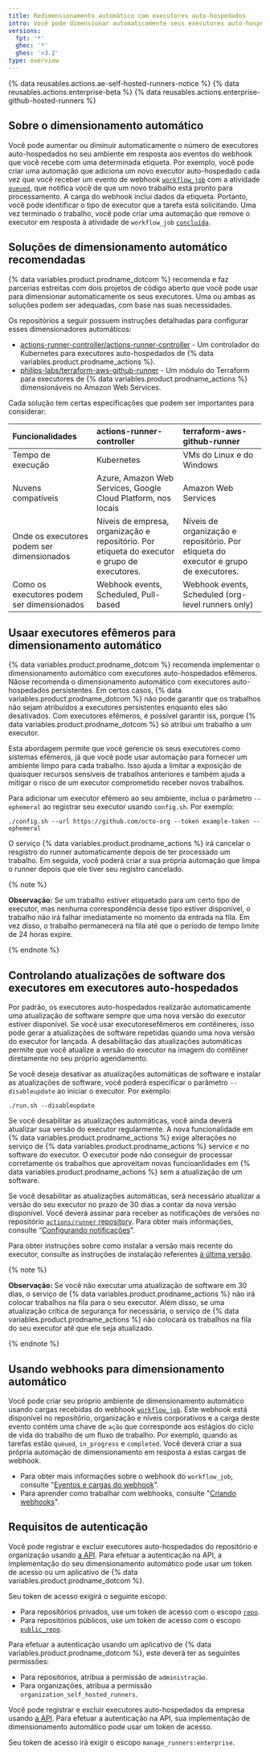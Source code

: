 ```yaml
---
title: Redimensionamento automático com executores auto-hospedados
intro: Você pode dimensionar automaticamente seus executores auto-hospedados em resposta a eventos de webhooks.
versions:
  fpt: '*'
  ghec: '*'
  ghes: '>3.2'
type: overview
---
```


{% data reusables.actions.ae-self-hosted-runners-notice %}
{% data reusables.actions.enterprise-beta %}
{% data reusables.actions.enterprise-github-hosted-runners %}

## Sobre o dimensionamento automático

Você pode aumentar ou diminuir automaticamente o número de executores auto-hospedados no seu ambiente em resposta aos eventos do webhook que você recebe com uma determinada etiqueta. Por exemplo, você pode criar uma automação que adiciona um novo executor auto-hospedado cada vez que você receber um evento de webhook [`workflow_job`](/developers/webhooks-and-events/webhooks/webhook-events-and-payloads#workflow_job) com a atividade [`queued`](/developers/webhooks-and-events/webhooks/webhook-events-and-payloads#workflow_job), que notifica você de que um novo trabalho está pronto para processamento. A carga do webhook inclui dados da etiqueta. Portanto, você pode identificar o tipo de executor que a tarefa está solicitando. Uma vez terminado o trabalho, você pode criar uma automação que remove o executor em resposta à atividade de `workflow_job` [`concluída`](/developers/webhooks-and-events/webhooks/webhook-events-and-payloads#workflow_job).

## Soluções de dimensionamento automático recomendadas

{% data variables.product.prodname_dotcom %} recomenda e faz parcerias estreitas com dois projetos de código aberto que você pode usar para dimensionar automaticamente os seus executores. Uma ou ambas as soluções podem ser adequadas, com base nas suas necessidades.

Os repositórios a seguir possuem instruções detalhadas para configurar esses dimensionadores automáticos:

- [actions-runner-controller/actions-runner-controller](https://github.com/actions-runner-controller/actions-runner-controller) - Um controlador do Kubernetes para executores auto-hospedados de {% data variables.product.prodname_actions %}.
- [philips-labs/terraform-aws-github-runner](https://github.com/philips-labs/terraform-aws-github-runner) - Um módulo do Terraform para executores de {% data variables.product.prodname_actions %} dimensionáveis no Amazon Web Services.

Cada solução tem certas especificações que podem ser importantes para considerar:

| **Funcionalidades**                        | **actions-runner-controller**                                                                 | **terraform-aws-github-runner**                                                      |
|:------------------------------------------ |:--------------------------------------------------------------------------------------------- |:------------------------------------------------------------------------------------ |
| Tempo de execução                          | Kubernetes                                                                                    | VMs do Linux e do Windows                                                            |
| Nuvens compatíveis                         | Azure, Amazon Web Services, Google Cloud Platform, nos locais                                 | Amazon Web Services                                                                  |
| Onde os executores podem ser dimensionados | Níveis de empresa, organização e repositório. Por etiqueta do executor e grupo de executores. | Níveis de organização e repositório. Por etiqueta do executor e grupo de executores. |
| Como os executores podem ser dimensionados | Webhook events, Scheduled, Pull-based                                                         | Webhook events, Scheduled (org-level runners only)                                   |

## Usaar executores efêmeros para dimensionamento automático

{% data variables.product.prodname_dotcom %} recomenda implementar o dimensionamento automático com executores auto-hospedados efêmeros. Nãose recomenda o dimensionamento automático com executores auto-hospedados persistentes. Em certos casos, {% data variables.product.prodname_dotcom %} não pode garantir que os trabalhos não sejam atribuídos a executores persistentes enquanto eles são desativados. Com executores efêmeros, é possível garantir iss, porque {% data variables.product.prodname_dotcom %} só atribui um trabalho a um executor.

Esta abordagem permite que você gerencie os seus executores como sistemas efêmeros, já que você pode usar automação para fornecer um ambiente limpo para cada trabalho. Isso ajuda a limitar a exposição de quaisquer recursos sensíveis de trabalhos anteriores e também ajuda a mitigar o risco de um executor comprometido receber novos trabalhos.

Para adicionar um executor efêmero ao seu ambiente, inclua o parâmetro `--ephemeral` ao registrar seu executor usando `config.sh`. Por exemplo:

```shell
./config.sh --url https://github.com/octo-org --token example-token --ephemeral
```

O serviço {% data variables.product.prodname_actions %} irá cancelar o resgistro do runner automaticamente depois de ter processado um trabalho. Em seguida, você poderá criar a sua própria automação que limpa o runner depois que ele tiver seu registro cancelado.

{% note %}

**Observação:** Se um trabalho estiver etiquetado para um certo tipo de executor, mas nenhuma correspondência desse tipo estiver disponível, o trabalho não irá falhar imediatamente no momento da entrada na fila. Em vez disso, o trabalho permanecerá na fila até que o período de tempo limite de 24 horas expire.

{% endnote %}

## Controlando atualizações de software dos executores em executores auto-hospedados

Por padrão, os executores auto-hospedados realizarão automaticamente uma atualização de software sempre que uma nova versão do executor estiver disponível.  Se você usar executoresefêmeros em contêineres, isso pode gerar a atualizações de software repetidas quando uma nova versão do executor for lançada.  A desabilitação das atualizações automáticas permite que você atualize a versão do executor na imagem do contêiner diretamente no seu próprio agendamento.

Se você deseja desativar as atualizações automáticas de software e instalar as atualizações de software, você poderá especificar o parâmetro `--disableupdate` ao iniciar o executor.  Por exemplo:

```shell
./run.sh --disableupdate
```

Se você desabilitar as atualizações automáticas, você ainda deverá atualizar sua versão do executor regularmente.  A nova funcionalidade em {% data variables.product.prodname_actions %} exige alterações no serviço de {% data variables.product.prodname_actions %} service _e_ no software do executor.  O executor pode não conseguir de processar corretamente os trabalhos que aproveitam novas funcioanlidades em {% data variables.product.prodname_actions %} sem a atualização de um software.

Se você desabilitar as atualizações automáticas, será necessário atualizar a versão do seu executor no prazo de 30 dias a contar da nova versão disponível.  Você deverá assinar para receber as notificações de versões no repositório [`actions/runner` repository](https://github.com/actions/runner/releases). Para obter mais informações, consulte “[Configurando notificações](/account-and-profile/managing-subscriptions-and-notifications-on-github/setting-up-notifications/configuring-notifications#about-custom-notifications)".

Para obter instruções sobre como instalar a versão mais recente do executor, consulte as instruções de instalação referentes [à última versão](https://github.com/actions/runner/releases).

{% note %}

**Observação:** Se você não executar uma atualização de software em 30 dias, o serviço de {% data variables.product.prodname_actions %} não irá colocar trabalhos na fila para o seu executor.  Além disso, se uma atualização crítica de segurança for necessária, o serviço de {% data variables.product.prodname_actions %} não colocará os trabalhos na fila do seu executor até que ele seja atualizado.

{% endnote %}

## Usando webhooks para dimensionamento automático

Você pode criar seu próprio ambiente de dimensionamento automático usando cargas recebidas do webhook [`workflow_job`](/developers/webhooks-and-events/webhooks/webhook-events-and-payloads#workflow_job). Este webhook está disponível no repositório, organização e níveis corporativos e a carga deste evento contém uma chave de `ação` que corresponde aos estágios do ciclo de vida do trabalho de um fluxo de trabalho. Por exemplo, quando as tarefas estão `queued`, `in_progress` e `completed`. Você deverá criar a sua própria automação de dimensionamento em resposta a estas cargas de webhook.

- Para obter mais informações sobre o webhook do `workflow_job`, consulte "[Eventos e cargas do webhook](/developers/webhooks-and-events/webhooks/webhook-events-and-payloads#workflow_job)".
- Para aprender como trabalhar com webhooks, consulte "[Criando webhooks](/developers/webhooks-and-events/webhooks/creating-webhooks)".

## Requisitos de autenticação

Você pode registrar e excluir executores auto-hospedados do repositório e organização usando [a API](/rest/reference/actions#self-hosted-runners). Para efetuar a autenticação na API, a implementação do seu dimensionamento automático pode usar um token de acesso ou um aplicativo de {% data variables.product.prodname_dotcom %}.

Seu token de acesso exigirá o seguinte escopo:

- Para repositórios privados, use um token de acesso com o escopo [`repo`](/apps/building-oauth-apps/understanding-scopes-for-oauth-apps/#available-scopes).
- Para repositórios públicos, use um token de acesso com o escopo [`public_repo`](/apps/building-oauth-apps/understanding-scopes-for-oauth-apps/#available-scopes).

Para efetuar a autenticação usando um aplicativo de {% data variables.product.prodname_dotcom %}, este deverá ter as seguintes permissões:
- Para repositórios, atribua a permissão de `administração`.
- Para organizações, atribua a permissão `organization_self_hosted_runners`.

Você pode registrar e excluir executores auto-hospedados da empresa usando [a API](/rest/reference/enterprise-admin#github-actions). Para efetuar a autenticação na API, sua implementação de dimensionamento automático pode usar um token de acesso.

Seu token de acesso irá exigir o escopo `manage_runners:enterprise`.

